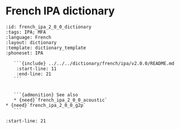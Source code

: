 
# French IPA dictionary

``````{dictionary} French IPA dictionary
:id: french_ipa_2_0_0_dictionary
:tags: IPA; MFA
:language: French
:layout: dictionary
:template: dictionary_template
:phoneset: IPA

   ```{include} ../../../dictionary/french/ipa/v2.0.0/README.md
    :start-line: 11
    :end-line: 21
   ```


   ```{admonition} See also
   * {need}`french_ipa_2_0_0_acoustic`
* {need}`french_ipa_2_0_0_g2p`
   ```

``````

```{include} ../../../dictionary/french/ipa/v2.0.0/README.md
:start-line: 21
```
